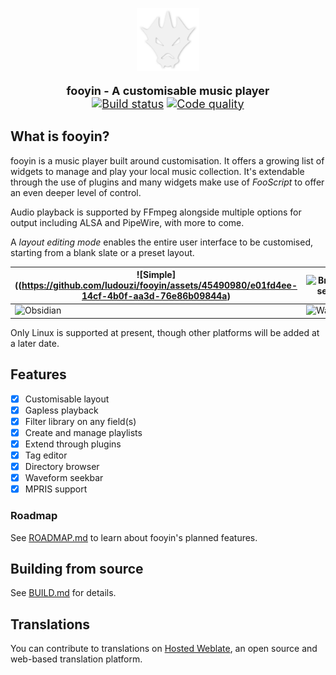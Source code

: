 <p align="center">
<img src="data/icons/sc-fooyin.svg" width="20%" alt="fooyin logo">
</p>

<p align="center" style="font-size: 18px;">
<strong>fooyin - A customisable music player</strong>
<br />
<a href="https://github.com/ludouzi/fooyin/actions/workflows/build.yml"><img src="https://github.com/ludouzi/fooyin/actions/workflows/build.yml/badge.svg" alt="Build status"></a>
<a href="https://app.codacy.com/gh/ludouzi/fooyin/dashboard?utm_source=gh&utm_medium=referral&utm_content=&utm_campaign=Badge_grade"><img src="https://app.codacy.com/project/badge/Grade/ae0c3e9825d849b0b64697e59e4dfea6" alt="Code quality"></a>
</p>

## What is fooyin?

fooyin is a music player built around customisation. It offers a growing list of widgets to manage and play your local music
collection. It's extendable through the use of plugins and many widgets make use of *FooScript* to offer an even deeper level of control.

Audio playback is supported by FFmpeg alongside multiple options for output including ALSA and PipeWire, with more to come.

A *layout editing mode* enables the entire user interface to be customised,
starting from a blank slate or a preset layout.

| ![Simple]((https://github.com/ludouzi/fooyin/assets/45490980/e01fd4ee-14cf-4b0f-aa3d-76e86b09844a)   | ![Browser](https://github.com/ludouzi/fooyin/assets/45490980/d0e9c686-09c8-46ba-b7b7-f43282059c8d) |
|-----------------------------------------------------------------------------------------------------|----------------------------------------------------------------------------------------------------|
| ![Obsidian](https://github.com/ludouzi/fooyin/assets/45490980/38912757-4e41-46ee-bf62-b88f36af4903) | ![Wave](https://github.com/ludouzi/fooyin/assets/45490980/e9a69535-15d0-43af-bc29-1f90b5969bbf)    |

Only Linux is supported at present, though other platforms will be added at a later date.

## Features

* [x] Customisable layout
* [x] Gapless playback
* [x] Filter library on any field(s)
* [x] Create and manage playlists
* [x] Extend through plugins
* [x] Tag editor
* [x] Directory browser
* [x] Waveform seekbar
* [x] MPRIS support

### Roadmap

See [ROADMAP.md](ROADMAP.md) to learn about fooyin's planned features.

## Building from source

See [BUILD.md](BUILD.md) for details.

## Translations

You can contribute to translations on [Hosted Weblate](https://hosted.weblate.org/projects/fooyin/),
an open source and web-based translation platform.

